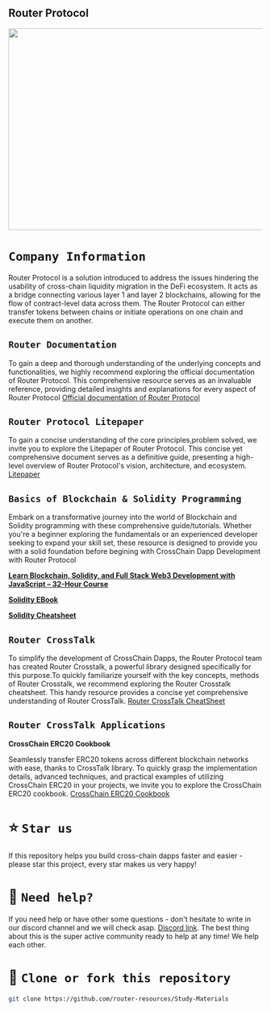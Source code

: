 ## Router Protocol

<!-- <p align="center" >

<img src="https://user-images.githubusercontent.com/124175970/224509096-12e4864a-6819-4c8c-8998-41c7a96ba026.jpg" />
  </p> -->

<!-- ![router-protocol-crypto-ninjas](https://user-images.githubusercontent.com/124175970/224509096-12e4864a-6819-4c8c-8998-41c7a96ba026.jpg) -->

<img src="https://user-images.githubusercontent.com/124175970/224509096-12e4864a-6819-4c8c-8998-41c7a96ba026.jpg" width="8000000em" height="400em" />


# `Company Information`

Router Protocol is a solution introduced to address the issues hindering the usability of cross-chain liquidity migration in the DeFi ecosystem. It acts as a bridge connecting various layer 1 and layer 2 blockchains, allowing for the flow of contract-level data across them. The Router Protocol can either transfer tokens between chains or initiate operations on one chain and execute them on another.


## `Router Documentation`
To gain a deep and thorough understanding of the underlying concepts and functionalities, we highly recommend exploring the official documentation of Router Protocol. This comprehensive resource serves as an invaluable reference, providing detailed insights and explanations for every aspect of Router Protocol
[Official documentation of Router Protocol](https://docs.routerprotocol.com/)

## `Router Protocol Litepaper`
To gain a concise understanding of the core principles,problem solved, we invite you to explore the Litepaper of Router Protocol. This concise yet comprehensive document serves as a definitive guide, presenting a high-level overview of Router Protocol's vision, architecture, and ecosystem.
[Litepaper](https://drive.google.com/file/d/1g_JZUb9ArDdYckSgZsLTIZmQMSFc56IV/view?usp=sharing
)

## `Basics of Blockchain & Solidity Programming`
Embark on a transformative journey into the world of Blockchain and Solidity programming with these comprehensive guide/tutorials. Whether you're a beginner exploring the fundamentals or an experienced developer seeking to expand your skill set, these resource is designed to provide you with a solid foundation before begining with CrossChain Dapp Development with Router Protocol

[**Learn Blockchain, Solidity, and Full Stack Web3 Development with JavaScript – 32-Hour Course**](https://www.youtube.com/watch?v=gyMwXuJrbJQ)

[**Solidity EBook**](https://www.ikamy.ch/public/img/books/Introducing+Ethereum+and+Solidity.pdf)

[**Solidity Cheatsheet**](https://cheatography.com/hsoudry/cheat-sheets/solidity/pdf/)


## `Router CrossTalk`
To simplify the development of CrossChain Dapps, the Router Protocol team has created Router Crosstalk, a powerful library designed specifically for this purpose.To quickly familiarize yourself with the key concepts, methods of Router Crosstalk, we recommend exploring the Router Crosstalk cheatsheet. This handy resource provides a concise yet comprehensive understanding of Router CrossTalk.
[Router CrossTalk CheatSheet](https://docs.google.com/document/d/1VUL6l0MHrsYgM3Hyb3I4OrXg6SRJ9_ae6o_317bgQ5I/edit?usp=sharing)

## `Router CrossTalk Applications`

**CrossChain ERC20 Cookbook**

Seamlessly transfer ERC20 tokens across different blockchain networks with ease, thanks to CrossTalk library.
To quickly grasp the implementation details, advanced techniques, and practical examples of utilizing CrossChain ERC20 in your projects, we invite you to explore the CrossChain ERC20 cookbook.
[CrossChain ERC20 Cookbook](https://github.com/router-resources/ERC20-Cookbook)

# ⭐️ `Star us`

If this repository helps you build cross-chain dapps faster and easier - please star this project, every star makes us very happy!

# 🤝 `Need help?`

If you need help or have other some questions - don't hesitate to write in our discord channel and we will check asap. [Discord link](https://discord.gg/z7v3mrUE). The best thing about this is the super active community ready to help at any time! We help each other.

# 🤝 `Clone or fork this repository`

```sh
git clone https://github.com/router-resources/Study-Materials
```

